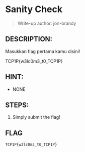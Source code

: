 # Sanity Check
> Write-up author: jon-brandy
## DESCRIPTION:
Masukkan flag pertama kamu disini!

TCP1P{w3lc0m3_t0_TCP1P}

## HINT:
- NONE

## STEPS:
1. Simply submit the flag!

## FLAG

```
TCP1P{w3lc0m3_t0_TCP1P}
```
